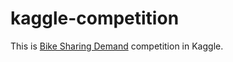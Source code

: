 kaggle-competition
==================

This is [Bike Sharing Demand](https://www.kaggle.com/c/bike-sharing-demand) competition in Kaggle.



